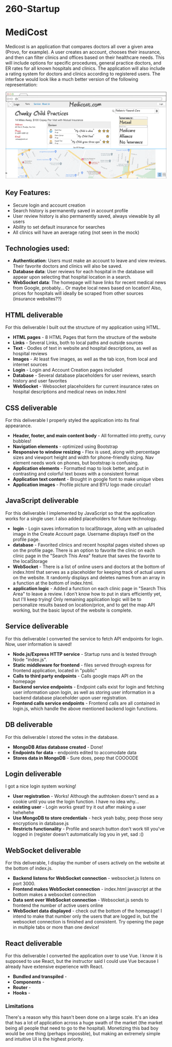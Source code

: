 # 260-Startup

# MediCost
Medicost is an application that compares doctors all over a given area (Provo, for example). A user creates an account, chooses their insurance, and then can filter clinics and offices based on their healthcare needs. This will include options for specific procedures, general practice doctors, and ER rates for all known hospitals and clinics. The application will also include a rating system for doctors and clinics according to registered users. The interface would look like a much better version of the following representation:

![Mock!](resources/mock.png)

## Key Features:
- Secure login and account creation 
- Search history is permanently saved in account profile
- User review history is also permanently saved, always viewable by all users
- Ability to set default insurance for searches
- All clinics will have an average rating (not seen in the mock)

## Technologies used:
- **Authentication**: Users must make an account to leave and view reviews. Their favorite doctors and clinics will also be saved. 
- **Database data**: User reviews for each hospital in the database will appear upon selecting that hospital location in a search. 
- **WebSocket data**: The homepage will have links for recent medical news from Google, probably... Or maybe local news based on location! Also, prices for hospitals will ideally be scraped from other sources (insurance websites??)

## HTML deliverable

For this deliverable I built out the structure of my application using HTML.

- **HTML pages** - 8 HTML Pages that form the structure of the website
- **Links** - Several Links, both to local paths and outside sources
- **Text** - Oodles of text in website and hospital descriptions, as well as hospital reviews
- **Images** - At least five images, as well as the tab icon, from local and internet sources
- **Login** - Login and Account Creation pages included
- **Database** - Several database placeholders for user reviews, search history and user favorites
- **WebSocket** - Websocket placeholders for current insurance rates on hospital descriptions and medical news on index.html

## CSS deliverable

For this deliverable I properly styled the application into its final appearance.

- **Header, footer, and main content body** - All formatted into pretty, curvy bubbles!
- **Navigation elements** - optimized using Bootstrap
- **Responsive to window resizing** - Flex is used, along with percentage sizes and viewport height and
width for phone-friendly sizing. Nav element needs work on phones, but bootstrap is confusing.
- **Application elements** - Formatted map to look better, and put in contrasting and colorful text
boxes with a consistent format
- **Application text content** - Brought in google font to make unique vibes
- **Application images** - Profile picture and BYU logo made circular!

## JavaScript deliverable

For this deliverable I implemented by JavaScript so that the application works for a single user. I also added placeholders for future technology.

- **login** - Login saves information to localStorage, along with an uploaded image in the Create Account page. Username displays itself on the profile page.
- **database** - Favorited clinics and recent hospital pages visited shows up on the profile page. There is an option to favorite the clinic on each clinic page in the "Search This Area" feature that saves the favorite to the localStorage
- **WebSocket** - There is a list of online users and doctors at the bottom of index.html that serves as a placeholder for keeping track of actual users on the website. It randomly displays and deletes names from an array in a function at the bottom of index.html.
- **application logic** - Added a function on each clinic page in "Search This Area" to leave a review. I don't know how to put in stars efficiently yet, but I'll keep trying! Only remaining application logic will be to personalize results based on location/price, and to get the map API working, but the basic layout of the website is complete. 

## Service deliverable

For this deliverable I converted the service to fetch API endpoints for login. Now, user information is saved!

- **Node.js/Express HTTP service** - Startup runs and is tested through Node "index.js".
- **Static middleware for frontend** - files served through express for frontend application, located in "public"
- **Calls to third party endpoints** - Calls google maps API on the homepage
- **Backend service endpoints** - Endpoint calls exist for login and fetching user information upon login, as well as storing user information in a backend database placeholder upon user registration.
- **Frontend calls service endpoints** - Frontend calls are all contained in login.js, which handle the above mentioned backend login functions.

## DB deliverable

For this deliverable I stored the votes in the database.

- **MongoDB Atlas database created** - Done!
- **Endpoints for data** - endpoints edited to accomodate data
- **Stores data in MongoDB** - Sure does, peep that COOOODE

## Login deliverable

I got a nice login system working!

- **User registration** - Works! Although the authtoken doesn't send as a cookie until you use the login function. I have no idea why...
- **existing user** - Login works great! try it out after making a user hehehehe
- **Use MongoDB to store credentials** - heck yeah baby, peep those sexy encryptions in database.js
- **Restricts functionality** - Profile and search button don't work till you've logged in (register doesn't automatically log you in yet, sad :()

## WebSocket deliverable

For this deliverable, I display the number of users actively on the website at the bottom of index.js.

- **Backend listens for WebSocket connection** - websocket.js listens on port 3000.
- **Frontend makes WebSocket connection** - index.html javascript at the bottom makes a websocket connection
- **Data sent over WebSocket connection** - Websocket.js sends to frontend the number of active users online
- **WebSocket data displayed** - check out the bottom of the homepage! I intend to make that number only the users that are logged in, but the websocket connection is finished and consistent. Try opening the page in multiple tabs or more than one device!

## React deliverable

For this deliverable I converted the application over to use Vue. I know it is supposed to use React, but the instructor said I could use Vue because I already have extensive experience with React.

- **Bundled and transpiled** - 
- **Components** - 
- **Router** - 
- **Hooks** - 

### Limitations
There's a reason why this hasn't been done on a large scale. It's an idea that has a lot of application across a huge swath of the market (the market being all people that need to go to the hospital). Monetizing this bad boy would be one thing (perhaps impossble), but making an extremely simple and intuitive UI is the highest priority.


